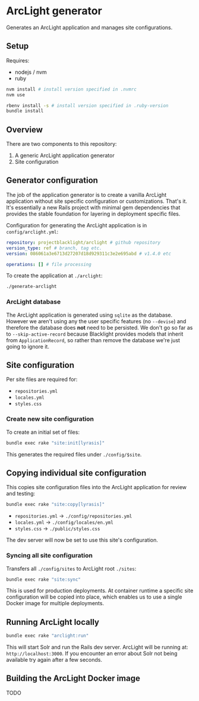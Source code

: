 # ArcLight generator

Generates an ArcLight application and manages site configurations.

## Setup

Requires:

- nodejs / nvm
- ruby

```bash
nvm install # install version specified in .nvmrc
nvm use

rbenv install -s # install version specified in .ruby-version
bundle install
```

## Overview

There are two components to this repository:

1. A generic ArcLight application generator
2. Site configuration

## Generator configuration

The job of the application generator is to create a vanilla ArcLight
application without site specific configuration or customizations.
That's it. It's essentially a new Rails project with minimal gem
dependencies that provides the stable foundation for layering in
deployment specific files.

Configuration for generating the ArcLight application is in
`config/arclight.yml`:

```yml
repository: projectblacklight/arclight # github repository
version_type: ref # branch, tag etc.
version: 086061a3e6713d27207d18d929311c3e2e695abd # v1.4.0 etc

operations: [] # file processing
```

To create the application at `./arclight`:

```bash
./generate-arclight
```

### ArcLight database

The ArcLight application is generated using `sqlite` as the database.
However we aren't using any the user specific features (no `--devise`)
and therefore the database does **not** need to be persisted. We
don't go so far as to `--skip-active-record` because Blacklight
provides models that inherit from `ApplicationRecord`, so rather than
remove the database we're just going to ignore it.

## Site configuration

Per site files are required for:

- `repositories.yml`
- `locales.yml`
- `styles.css`

### Create new site configuration

To create an initial set of files:

```bash
bundle exec rake "site:init[lyrasis]"
```

This generates the required files under `./config/$site`.

## Copying individual site configuration

This copies site configuration files into the ArcLight application
for review and testing:

```bash
bundle exec rake "site:copy[lyrasis]"
```

- `repositories.yml` -> `./config/repositories.yml`
- `locales.yml` -> `./config/locales/en.yml`
- `styles.css` -> `./public/styles.css`

The dev server will now be set to use this site's configuration.

### Syncing all site configuration

Transfers all `./config/sites` to ArcLight root `./sites`:

```bash
bundle exec rake "site:sync"
```

This is used for production deployments. At container runtime a
specific site configuration will be copied into place, which
enables us to use a single Docker image for multiple deployments.

## Running ArcLight locally

```bash
bundle exec rake "arclight:run"
```

This will start Solr and run the Rails dev server. ArcLight will be
running at: `http://localhost:3000`. If you encounter an error about
Solr not being available try again after a few seconds.

## Building the ArcLight Docker image

TODO
